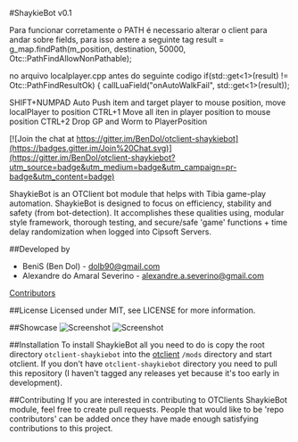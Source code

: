 #ShaykieBot v0.1

Para funcionar corretamente o PATH é necessario alterar o client para andar sobre fields, para isso antere a seguinte tag
result = g_map.findPath(m_position, destination, 50000, Otc::PathFindAllowNonPathable);

no arquivo localplayer.cpp antes do seguinte codigo
if(std::get<1>(result) != Otc::PathFindResultOk) {
    callLuaField("onAutoWalkFail", std::get<1>(result));


SHIFT+NUMPAD Auto Push item and target player to mouse position, move localPlayer to position
CTRL+1 Move all iten in player position to mouse position
CTRL+2 Drop GP and Worm to PlayerPosition

[![Join the chat at https://gitter.im/BenDol/otclient-shaykiebot](https://badges.gitter.im/Join%20Chat.svg)](https://gitter.im/BenDol/otclient-shaykiebot?utm_source=badge&utm_medium=badge&utm_campaign=pr-badge&utm_content=badge)

ShaykieBot is an OTClient bot module that helps with Tibia game-play automation. ShaykieBot is designed to focus on efficiency, stability and safety (from bot-detection). It accomplishes these qualities using, modular style framework, thorough testing, and secure/safe 'game' functions + time delay randomization when logged into Cipsoft Servers.

##Developed by
* BeniS (Ben Dol) - dolb90@gmail.com
* Alexandre do Amaral Severino - alexandre.a.severino@gmail.com

[Contributors](https://github.com/BeniS/otclient-shaykiebot/graphs/contributors)

##License
Licensed under MIT, see LICENSE for more information.

##Showcase
![Screenshot](https://dl.dropbox.com/u/49948294/otclient/shaykiebot_support.png)
![Screenshot](https://dl.dropbox.com/u/49948294/otclient/shaykiebot_afk.png)

##Installation
To install ShaykieBot all you need to do is copy the root directory `otclient-shaykiebot` into the [otclient](https://github.com/edubart/otclient) `/mods` directory and start otclient. If you don't have `otclient-shaykiebot` directory you need to pull this repository (I haven't tagged any releases yet because it's too early in development).

##Contributing
If you are interested in contributing to OTClients ShaykieBot module, feel free to create pull requests. People that would like to be 'repo contributors' can be added once they have made enough satisfying contributions to this project.
